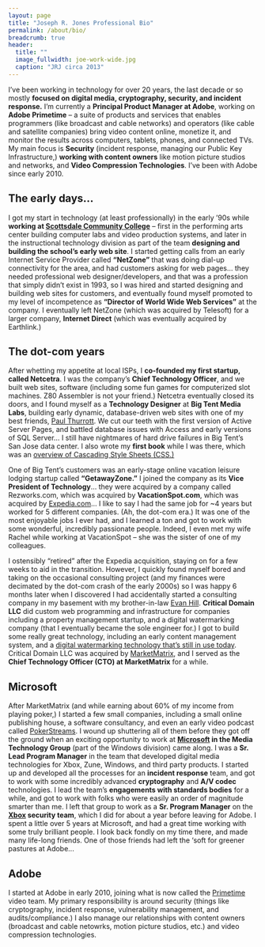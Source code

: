 ```yaml
---
layout: page
title: "Joseph R. Jones Professional Bio"
permalink: /about/bio/
breadcrumb: true
header:
  title: ""
  image_fullwidth: joe-work-wide.jpg
  caption: "JRJ circa 2013"
---
```


I’ve been working in technology for over 20 years, the last decade or so mostly **focused on digital media, cryptography, security, and incident response.** I’m currently a **Principal Product Manager at Adobe**, working on **Adobe Primetime** – a suite of products and services that enables programmers (like broadcast and cable networks) and operators (like cable and satellite companies) bring video content online, monetize it, and monitor the results across computers, tablets, phones, and connected TVs. My main focus is **Security** (incident response, managing our Public Key Infrastructure,) **working with content owners** like motion picture studios and networks, and **Video Compression Technologies**. I’ve been with Adobe since early 2010.

## The early days…
I got my start in technology (at least professionally) in the early ’90s while **working at [Scottsdale Community College](http://www.sc.maricopa.edu)** – first in the performing arts center building computer labs and video production systems, and later in the instructional technology division as part of the team **designing and building the school’s early web site**. I started getting calls from an early Internet Service Provider called **“NetZone”** that was doing dial-up connectivity for the area, and had customers asking for web pages… they needed professional web designer/developers, and that was a profession that simply didn’t exist in 1993, so I was hired and started designing and building web sites for customers, and eventually found myself promoted to my level of incompetence as **“Director of World Wide Web Services”** at the company. I eventually left NetZone (which was acquired by Telesoft) for a larger company, **Internet Direct** (which was eventually acquired by Earthlink.)

## The dot-com years
After whetting my appetite at local ISPs, I **co-founded my first startup, called Netcetra**. I was the company’s **Chief Technology Officer**, and we built web sites, software (including some fun games for computerized slot machines. Z80 Assembler is not your friend.) Netcetra eventually closed its doors, and I found myself as a **Technology Designer** at **Big Tent Media Labs**, building early dynamic, database-driven web sites with one of my best friends, [Paul Thurrott](http://thurrott.com). We cut our teeth with the first version of Active Server Pages, and battled database issues with Access and early versions of SQL Server… I still have nightmares of hard drive failures in Big Tent’s San Jose data center. I also wrote my **first book** while I was there, which was an [overview of Cascading Style Sheets (CSS.)](http://www.amazon.com/Cascading-Style-Sheets-A-Primer/dp/1558285792)
 
One of Big Tent’s customers was an early-stage online vacation leisure lodging startup called **“GetawayZone.”** I joined the company as its **Vice President of Technology**… they were acquired by a company called Rezworks.com, which was acquired by **VacationSpot.com**, which was acquired by [Expedia.com](http://expedia.com)… I like to say I had the same job for ~4 years but worked for 5 different companies. (Ah, the dot-com era.) It was one of the most enjoyable jobs I ever had, and I learned a ton and got to work with some wonderful, incredibly passionate people. Indeed, I even met my wife Rachel while working at VacationSpot – she was the sister of one of my colleagues.

I ostensibly “retired” after the Expedia acquisition, staying on for a few weeks to aid in the transition. However, I quickly found myself bored and taking on the occasional consulting project (and my finances were decimated by the dot-com crash of the early 2000s) so I was happy 6 months later when I discovered I had accidentally started a consulting company in my basement with my brother-in-law [Evan Hill](http://evanhill.org/). **Critical Domain LLC** did custom web programming and infrastructure for companies including a property management startup, and a digital watermarking company (that I eventually became the sole engineer for.) I got to build some really great technology, including an early content management system, and a [digital watermarking technology that’s still in use today](http://www.activatedcontent.com/). Critical Domain LLC was acquired by [MarketMatrix](http://marketmatrix.com/), and I served as the **Chief Technology Officer (CTO) at MarketMatrix** for a while.

## Microsoft
After MarketMatrix (and while earning about 60% of my income from playing poker,) I started a few small companies, including a small online publishing house, a software consultancy, and even an early video podcast called [PokerStreams](http://www.youtube.com/watch?v=fB_qOpwVH2Y). I wound up shuttering all of them before they got off the ground when an exciting opportunity to work at **[Microsoft](http://microsoft.com) in the Media Technology Group** (part of the Windows division) came along. I was a **Sr. Lead Program Manager** in the team that developed digital media technologies for Xbox, Zune, Windows, and third party products. I started up and developed all the processes for an **incident response** team, and got to work with some incredibly advanced **cryptography** and **A/V codec** technologies. I lead the team’s **engagements with standards bodies** for a while, and got to work with folks who were easily an order of magnitude smarter than me. I left that group to work as a **Sr. Program Manager** on the **[Xbox](http://xbox.com/) security team**, which I did for about a year before leaving for Adobe. I spent a little over 5 years at Microsoft, and had a great time working with some truly brilliant people.  I look back fondly on my time there, and made many life-long friends. One of those friends had left the ‘soft for greener pastures at Adobe...

## Adobe
I started at Adobe in early 2010, joining what is now called the [Primetime](http://adobe.com/primetime/) video team. My primary responsibility is around security (things like cryptography, incident response, vulnerability management, and audits/compliance.) I also manage our relationships with content owners (broadcast and cable netowrks, motion picture studios, etc.) and video compression technologies. 

